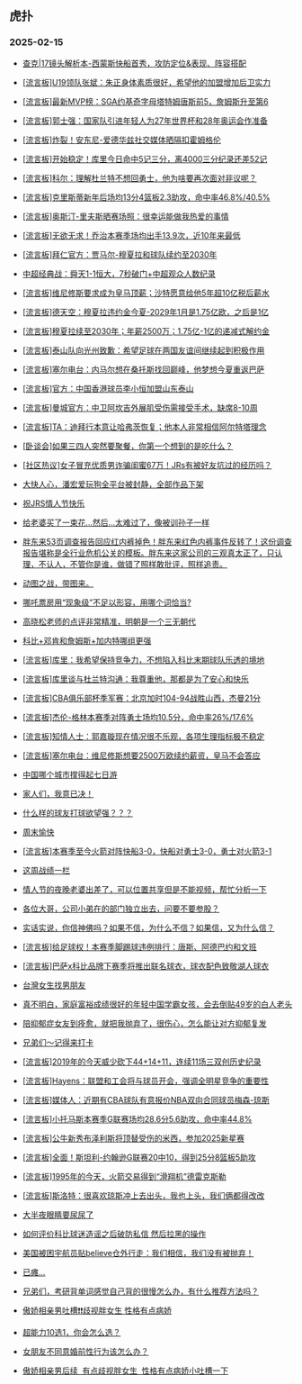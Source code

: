 ## 虎扑 
### 2025-02-15

+ [查克|17镜头解析本-西蒙斯快船首秀，攻防定位&amp;表现、阵容搭配](https://bbs.hupu.com/630594546.html)

+ [[流言板]U19领队张斌：朱正身体素质很好，希望他的加盟增加后卫实力](https://bbs.hupu.com/630595170.html)

+ [[流言板]最新MVP榜：SGA约基奇字母塔特姆唐斯前5，詹姆斯升至第6](https://bbs.hupu.com/630598185.html)

+ [[流言板]郭士强：国家队引进年轻人为27年世界杯和28年奥运会作准备](https://bbs.hupu.com/630596637.html)

+ [[流言板]炸裂！安东尼-爱德华兹社交媒体晒隔扣霍姆格伦](https://bbs.hupu.com/630594545.html)

+ [[流言板]开始稳定！库里今日命中5记三分，离4000三分纪录还差52记](https://bbs.hupu.com/630594723.html)

+ [[流言板]科尔：理解杜兰特不想回勇士，他为啥要再次面对非议呢？](https://bbs.hupu.com/630598381.html)

+ [[流言板]克里斯蒂新年后场均13分4篮板2.3助攻，命中率46.8%/40.5%](https://bbs.hupu.com/630596776.html)

+ [[流言板]奥斯汀-里夫斯晒赛场照：很幸运能做我热爱的事情](https://bbs.hupu.com/630594604.html)

+ [[流言板]无欲无求！乔治本赛季场均出手13.9次，近10年来最低](https://bbs.hupu.com/630598195.html)

+ [[流言板]拜仁官方：贾马尔-穆夏拉和球队续约至2030年](https://bbs.hupu.com/630595685.html)

+ [中超经典战：舜天1-1恒大，7秒破门+中超观众人数纪录](https://bbs.hupu.com/630591236.html)

+ [[流言板]维尼修斯要求成为皇马顶薪；沙特愿意给他5年超10亿税后薪水](https://bbs.hupu.com/630592830.html)

+ [[流言板]德天空：穆夏拉违约金今夏-2029年1月是1.75亿欧，之后是1亿](https://bbs.hupu.com/630596611.html)

+ [[流言板]穆夏拉续至2030年；年薪2500万；1.75亿-1亿的递减式解约金](https://bbs.hupu.com/630595667.html)

+ [[流言板]泰山队向光州致歉：希望足球在两国友谊间继续起到积极作用](https://bbs.hupu.com/630596214.html)

+ [[流言板]塞尔电台：内马尔想在桑托斯找回巅峰，他梦想今夏重返巴萨](https://bbs.hupu.com/630593661.html)

+ [[流言板]官方：中国香港球员李小恒加盟山东泰山](https://bbs.hupu.com/630593797.html)

+ [[流言板]曼城官方：中卫阿坎吉外展肌受伤需接受手术，缺席8-10周](https://bbs.hupu.com/630596194.html)

+ [[流言板]TA：迪拜行本意让哈弗茨恢复；他本人非常相信阿尔特塔理念](https://bbs.hupu.com/630590892.html)

+ [[卧谈会]如果三四人突然要聚餐，你第一个想到的是吃什么？](https://bbs.hupu.com/630596329.html)

+ [[社区热议]女子冒充优质男诈骗闺蜜67万！JRs有被好友坑过的经历吗？](https://bbs.hupu.com/630594147.html)

+ [大快人心，潘宏爱玩狗全平台被封静，全部作品下架](https://bbs.hupu.com/630594578.html)

+ [祝JRS情人节快乐](https://bbs.hupu.com/630595581.html)

+ [给老婆买了一束花…然后…太难过了，像被训孙子一样](https://bbs.hupu.com/630594544.html)

+ [胖东来53页调查报告回应红内裤掉色！胖东来红色内裤事件反转了！这份调查报告堪称是全行业危机公关的模板。胖东来这家公司的三观真太正了，只认理，不认人，不管你是谁，做错了照样敢批评，照样追责。](https://bbs.hupu.com/630594314.html)

+ [动图之战，带图来。](https://bbs.hupu.com/630597214.html)

+ [哪吒票房用“现象级”不足以形容，用哪个词恰当?](https://bbs.hupu.com/630596053.html)

+ [高晓松老师的点评非常精准，明朝是一个三无朝代](https://bbs.hupu.com/630595074.html)

+ [科比+邓肯和詹姆斯+加内特哪组更强](https://bbs.hupu.com/630596601.html)

+ [[流言板]库里：我希望保持竞争力，不想陷入科比末期球队乐透的境地](https://bbs.hupu.com/630599313.html)

+ [[流言板]库里谈与杜兰特沟通：我尊重他，那都是为了安心和快乐](https://bbs.hupu.com/630598555.html)

+ [[流言板]CBA俱乐部杯季军赛：北京加时104-94战胜山西，杰曼21分](https://bbs.hupu.com/630597467.html)

+ [[流言板]杰伦-格林本赛季对阵勇士场均10.5分，命中率26%/17.6%](https://bbs.hupu.com/630598818.html)

+ [[流言板]知情人士：郭嘉璇现在情况很不乐观，各项生理指标极不稳定](https://bbs.hupu.com/630599215.html)

+ [[流言板]塞尔电台：维尼修斯想要2500万欧续约薪资，皇马不会答应](https://bbs.hupu.com/630598522.html)

+ [中国哪个城市撑得起七日游](https://bbs.hupu.com/630596659.html)

+ [家人们，我意已决！](https://bbs.hupu.com/630595269.html)

+ [什么样的球友打球欲望强？？？](https://bbs.hupu.com/630595708.html)

+ [周末愉快](https://bbs.hupu.com/630598241.html)

+ [[流言板]本赛季至今火箭对阵快船3-0，快船对勇士3-0，勇士对火箭3-1](https://bbs.hupu.com/630597341.html)

+ [这周战绩一栏](https://bbs.hupu.com/630595886.html)

+ [情人节的夜晚老婆出差了，可以位置共享但是不能视频，帮忙分析一下](https://bbs.hupu.com/630599040.html)

+ [各位大哥，公司小弟在的部门独立出去，问要不要参股？](https://bbs.hupu.com/630597971.html)

+ [实话实说，你信神佛吗？如果不信，为什么不信？如果信，又为什么信？](https://bbs.hupu.com/630596513.html)

+ [[流言板]给足球权！本赛季脚踢球违例排行：唐斯、阿德巴约和文班](https://bbs.hupu.com/630597453.html)

+ [[流言板]巴萨x科比品牌下赛季将推出联名球衣，球衣配色致敬湖人球衣](https://bbs.hupu.com/630598911.html)

+ [台灣女生找男朋友](https://bbs.hupu.com/630597891.html)

+ [真不明白，家庭富裕成绩很好的年轻中国学霸女孩，会去倒贴49岁的白人老头](https://bbs.hupu.com/630596994.html)

+ [陪抑郁症女友到痊愈，就把我抛弃了，很伤心，怎么能让对方抑郁复发](https://bbs.hupu.com/630598341.html)

+ [兄弟们～记得来打卡](https://bbs.hupu.com/630597769.html)

+ [[流言板]2019年的今天威少砍下44+14+11，连续11场三双创历史纪录](https://bbs.hupu.com/630599882.html)

+ [[流言板]Hayens：联盟和工会将与球员开会，强调全明星竞争的重要性](https://bbs.hupu.com/630599282.html)

+ [[流言板]媒体人：近期有CBA球队有意报价NBA双向合同球员梅森-琼斯](https://bbs.hupu.com/630599013.html)

+ [[流言板]小托马斯本赛季G联赛场均28.6分5.6助攻，命中率44.8%](https://bbs.hupu.com/630599454.html)

+ [[流言板]公牛新秀布泽利斯将顶替受伤的米西，参加2025新星赛](https://bbs.hupu.com/630599240.html)

+ [[流言板]全面！斯坦利-约翰逊G联赛20中10，得到25分8篮板5助攻](https://bbs.hupu.com/630598995.html)

+ [[流言板]1995年的今天，火箭交易得到“滑翔机”德雷克斯勒](https://bbs.hupu.com/630598662.html)

+ [[流言板]斯洛特：很喜欢琼斯冲上去出头，我也上头，我们俩都得改改](https://bbs.hupu.com/630593423.html)

+ [大半夜眼睛要尿尿了](https://bbs.hupu.com/630599842.html)

+ [如何评价科比球迷造谣之后破防私信 然后拉黑的操作](https://bbs.hupu.com/630598964.html)

+ [美国被困宇航员贴believe仓外行走：我们相信，我们没有被抛弃！](https://bbs.hupu.com/630598946.html)

+ [已瘫...](https://bbs.hupu.com/630599667.html)

+ [兄弟们，考研背单词感觉自己背的很慢怎么办，有什么推荐方法吗？](https://bbs.hupu.com/630598684.html)

+ [傲娇相亲男吐槽❗️❗️歧视胖女生 性格有点病娇](https://bbs.hupu.com/630599343.html)

+ [超能力10选1，你会怎么选？](https://bbs.hupu.com/630599037.html)

+ [女朋友不同意婚前性行为该怎么办？](https://bbs.hupu.com/630599965.html)

+ [傲娇相亲男后续  有点歧视胖女生  性格有点病娇小吐槽一下](https://bbs.hupu.com/630599295.html)

